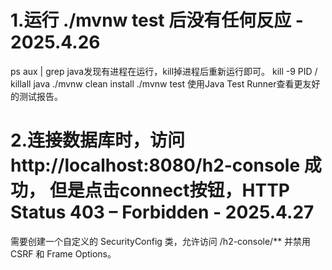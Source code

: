 # 1.运行 ./mvnw test 后没有任何反应 - 2025.4.26

ps aux | grep java发现有进程在运行，kill掉进程后重新运行即可。
kill -9 PID / killall java
./mvnw clean install
./mvnw test
 使用Java Test Runner查看更友好的测试报告。

# 2.连接数据库时，访问 http://localhost:8080/h2-console 成功， 但是点击connect按钮，HTTP Status 403 – Forbidden - 2025.4.27

需要创建一个自定义的 SecurityConfig 类，允许访问 /h2-console/** 并禁用 CSRF 和 Frame Options。

